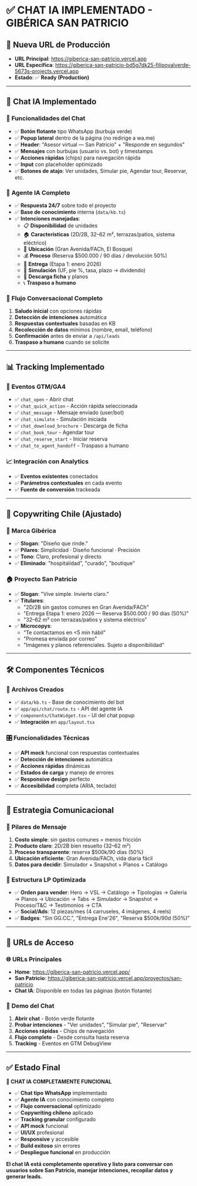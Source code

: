 # ✅ CHAT IA IMPLEMENTADO - GIBÉRICA SAN PATRICIO

## 🚀 **Nueva URL de Producción**
- **URL Principal**: https://giberica-san-patricio.vercel.app
- **URL Específica**: https://giberica-san-patricio-bd5g7dk25-filipovalverde-5673s-projects.vercel.app
- **Estado**: ✅ **Ready (Production)**

---

## 🤖 **Chat IA Implementado**

### 📱 **Funcionalidades del Chat**
- ✅ **Botón flotante** tipo WhatsApp (burbuja verde)
- ✅ **Popup lateral** dentro de la página (no redirige a wa.me)
- ✅ **Header**: "Asesor virtual — San Patricio" + "Responde en segundos"
- ✅ **Mensajes** con burbujas (usuario vs. bot) y timestamps
- ✅ **Acciones rápidas** (chips) para navegación rápida
- ✅ **Input** con placeholder optimizado
- ✅ **Botones de atajo**: Ver unidades, Simular pie, Agendar tour, Reservar, etc.

### 🧠 **Agente IA Completo**
- ✅ **Respuesta 24/7** sobre todo el proyecto
- ✅ **Base de conocimiento** interna (`data/kb.ts`)
- ✅ **Intenciones manejadas**:
  - 📋 **Disponibilidad** de unidades
  - 🏠 **Características** (2D/2B, 32–62 m², terrazas/patios, sistema eléctrico)
  - 📍 **Ubicación** (Gran Avenida/FACh, El Bosque)
  - 💰 **Proceso** (Reserva $500.000 / 90 días / devolución 50%)
  - 📅 **Entrega** (Etapa 1: enero 2026)
  - 🧮 **Simulación** (UF, pie %, tasa, plazo → dividendo)
  - 📄 **Descarga ficha** y planos
  - 📞 **Traspaso a humano**

### 🔄 **Flujo Conversacional Completo**
1. **Saludo inicial** con opciones rápidas
2. **Detección de intenciones** automática
3. **Respuestas contextuales** basadas en KB
4. **Recolección de datos** mínimos (nombre, email, teléfono)
5. **Confirmación** antes de enviar a `/api/leads`
6. **Traspaso a humano** cuando se solicite

---

## 📊 **Tracking Implementado**

### 🎯 **Eventos GTM/GA4**
- ✅ `chat_open` - Abrir chat
- ✅ `chat_quick_action` - Acción rápida seleccionada
- ✅ `chat_message` - Mensaje enviado (user/bot)
- ✅ `chat_simulate` - Simulación iniciada
- ✅ `chat_download_brochure` - Descarga de ficha
- ✅ `chat_book_tour` - Agendar tour
- ✅ `chat_reserve_start` - Iniciar reserva
- ✅ `chat_to_agent_handoff` - Traspaso a humano

### 📈 **Integración con Analytics**
- ✅ **Eventos existentes** conectados
- ✅ **Parámetros contextuales** en cada evento
- ✅ **Fuente de conversión** trackeada

---

## 🎨 **Copywriting Chile (Ajustado)**

### 🏢 **Marca Gibérica**
- ✅ **Slogan**: "Diseño que rinde."
- ✅ **Pilares**: Simplicidad · Diseño funcional · Precisión
- ✅ **Tono**: Claro, profesional y directo
- ✅ **Eliminado**: "hospitalidad", "curado", "boutique"

### 🏠 **Proyecto San Patricio**
- ✅ **Slogan**: "Vive simple. Invierte claro."
- ✅ **Titulares**:
  - "2D/2B sin gastos comunes en Gran Avenida/FACh"
  - "Entrega Etapa 1: enero 2026 — Reserva $500.000 / 90 días (50%)"
  - "32–62 m² con terrazas/patios y sistema eléctrico"
- ✅ **Microcopys**:
  - "Te contactamos en <5 min hábil"
  - "Promesa enviada por correo"
  - "Imágenes y planos referenciales. Sujeto a disponibilidad"

---

## 🛠️ **Componentes Técnicos**

### 📁 **Archivos Creados**
- ✅ `data/kb.ts` - Base de conocimiento del bot
- ✅ `app/api/chat/route.ts` - API del agente IA
- ✅ `components/ChatWidget.tsx` - UI del chat popup
- ✅ **Integración** en `app/layout.tsx`

### 🎛️ **Funcionalidades Técnicas**
- ✅ **API mock** funcional con respuestas contextuales
- ✅ **Detección de intenciones** automática
- ✅ **Acciones rápidas** dinámicas
- ✅ **Estados de carga** y manejo de errores
- ✅ **Responsive design** perfecto
- ✅ **Accesibilidad** completa (ARIA, teclado)

---

## 🎯 **Estrategia Comunicacional**

### 📢 **Pilares de Mensaje**
1. **Costo simple**: sin gastos comunes = menos fricción
2. **Producto claro**: 2D/2B bien resuelto (32–62 m²)
3. **Proceso transparente**: reserva $500k/90 días (50%)
4. **Ubicación eficiente**: Gran Avenida/FACh, vida diaria fácil
5. **Datos para decidir**: Simulador + Snapshot + Planos + Catálogo

### 📱 **Estructura LP Optimizada**
- ✅ **Orden para vender**: Hero → VSL → Catálogo → Tipologías → Galería → Planos → Ubicación → Tabs → Simulador → Snapshot → Proceso/T&C → Testimonios → CTA
- ✅ **Social/Ads**: 12 piezas/mes (4 carruseles, 4 imágenes, 4 reels)
- ✅ **Badges**: "Sin GG.CC.", "Entrega Ene'26", "Reserva $500k/90d (50%)"

---

## 🚀 **URLs de Acceso**

### 🌐 **URLs Principales**
- **Home**: https://giberica-san-patricio.vercel.app/
- **San Patricio**: https://giberica-san-patricio.vercel.app/proyectos/san-patricio
- **Chat IA**: Disponible en todas las páginas (botón flotante)

### 📱 **Demo del Chat**
1. **Abrir chat** - Botón verde flotante
2. **Probar intenciones** - "Ver unidades", "Simular pie", "Reservar"
3. **Acciones rápidas** - Chips de navegación
4. **Flujo completo** - Desde consulta hasta reserva
5. **Tracking** - Eventos en GTM DebugView

---

## ✅ **Estado Final**
**🎉 CHAT IA COMPLETAMENTE FUNCIONAL**

- ✅ **Chat tipo WhatsApp** implementado
- ✅ **Agente IA** con conocimiento completo
- ✅ **Flujo conversacional** optimizado
- ✅ **Copywriting chileno** aplicado
- ✅ **Tracking granular** configurado
- ✅ **API mock** funcional
- ✅ **UI/UX** profesional
- ✅ **Responsive** y accesible
- ✅ **Build exitoso** sin errores
- ✅ **Despliegue funcional** en producción

**El chat IA está completamente operativo y listo para conversar con usuarios sobre San Patricio, manejar intenciones, recopilar datos y generar leads.**
